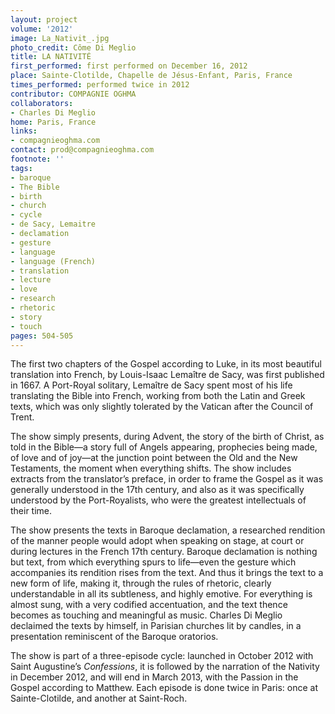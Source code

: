 ```yaml
---
layout: project
volume: '2012'
image: La_Nativit_.jpg
photo_credit: Côme Di Meglio
title: LA NATIVITÉ
first_performed: first performed on December 16, 2012
place: Sainte-Clotilde, Chapelle de Jésus-Enfant, Paris, France
times_performed: performed twice in 2012
contributor: COMPAGNIE OGHMA
collaborators:
- Charles Di Meglio
home: Paris, France
links:
- compagnieoghma.com
contact: prod@compagnieoghma.com
footnote: ''
tags:
- baroque
- The Bible
- birth
- church
- cycle
- de Sacy, Lemaitre
- declamation
- gesture
- language
- language (French)
- translation
- lecture
- love
- research
- rhetoric
- story
- touch
pages: 504-505
---
```


The first two chapters of the Gospel according to Luke, in its most beautiful translation into French, by Louis-Isaac Lemaître de Sacy, was first published in 1667. A Port-Royal solitary, Lemaître de Sacy spent most of his life translating the Bible into French, working from both the Latin and Greek texts, which was only slightly tolerated by the Vatican after the Council of Trent.

The show simply presents, during Advent, the story of the birth of Christ, as told in the Bible—a story full of Angels appearing, prophecies being made, of love and of joy—at the junction point between the Old and the New Testaments, the moment when everything shifts. The show includes extracts from the translator’s preface, in order to frame the Gospel as it was generally understood in the 17th century, and also as it was specifically understood by the Port-Royalists, who were the greatest intellectuals of their time.

The show presents the texts in Baroque declamation, a researched rendition of the manner people would adopt when speaking on stage, at court or during lectures in the French 17th century. Baroque declamation is nothing but text, from which everything spurs to life—even the gesture which accompanies its rendition rises from the text. And thus it brings the text to a new form of life, making it, through the rules of rhetoric, clearly understandable in all its subtleness, and highly emotive. For everything is almost sung, with a very codified accentuation, and the text thence becomes as touching and meaningful as music. Charles Di Meglio declaimed the texts by himself, in Parisian churches lit by candles, in a presentation reminiscent of the Baroque oratorios.

The show is part of a three-episode cycle: launched in October 2012 with Saint Augustine’s _Confessions_, it is followed by the narration of the Nativity in December 2012, and will end in March 2013, with the Passion in the Gospel according to Matthew. Each episode is done twice in Paris: once at Sainte-Clotilde, and another at Saint-Roch.

